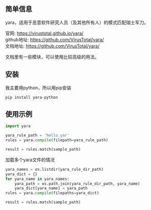 ## 简单信息
yara，适用于恶意软件研究人员（及其他所有人）的模式匹配瑞士军刀。  

官网: https://virustotal.github.io/yara/  
github地址: https://github.com/VirusTotal/yara/  
文档地址: https://github.com/VirusTotal/yara/  

文档里有一些模块，可以使用比较高级的用法。  


## 安装
我主要用python，所以用pip安装  
```
pip install yara-python
```

## 使用示例
```python
import yara

yara_rule_path = 'hello.yar'
rules = yara.compile(filepath=yara_rule_path)

result = rules.match(sample_path)
```

加载多个yara文件的情况  
```python
yara_names = os.listdir(yara_rule_dir_path)
yara_dict = {}
for yara_name in yara_names:
    yara_path = os.path.join(yara_rule_dir_path, yara_name)
    yara_dict[yara_name] = yara_path
rules = yara.compile(filepaths=yara_dict)

result = rules.match(sample_path)
```
